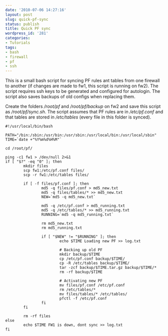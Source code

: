 ```yaml
---
date: '2010-07-06 14:27:16'
layout: post
slug: quick-pf-sync
status: publish
title: Quick PF sync
wordpress_id: '281'
categories:
- Tutorials
tags:
- bash
- firewall
- pf
- ssh
---
```


This is a small bash script for syncing PF rules ant tables from one firewall to another (if changes are made to fw1, this script is running on fw2). The script requires ssh keys to be generated and configured for autologin. The script also saves backups of old configs when replacing them.

Create the folders _/root/pf_ and _/root/pf/backup_ on fw2 and save this script as _/root/pf/sync.sh_. The script assumes that PF rules are in _/etc/pf.conf_ and that tables are stored in _/etc/tables_ (every file in this folder is synced).


    
    #!/usr/local/bin/bash
    
    PATH="/bin:/sbin:/usr/bin:/usr/sbin:/usr/local/bin:/usr/local/sbin"
    TIME=`date +"%Y%m%d%H%M"`
    
    cd /root/pf/
    
    ping -c1 fw1 > /dev/null 2>&1
    if [ "$?" -eq "0" ]; then
            mkdir files
            scp fw1:/etc/pf.conf files/
            scp -r fw1:/etc/tables files/
    
            if [ -f files/pf.conf ]; then
                    md5 -q files/pf.conf > md5_new.txt
                    md5 -q files/tables/* >> md5_new.txt
                    NEW=`md5 -q md5_new.txt`
    
                    md5 -q /etc/pf.conf > md5_running.txt
                    md5 -q /etc/tables/* >> md5_running.txt
                    RUNNING=`md5 -q md5_running.txt`
    
                    rm md5_new.txt
                    rm md5_running.txt
    
                    if [ "$NEW" != "$RUNNING" ]; then
                            echo $TIME Loading new PF >> log.txt
    
                            # Backing up old PF
                            mkdir backup/$TIME
                            cp /etc/pf.conf backup/$TIME/
                            cp -R /etc/tables backup/$TIME/
                            tar -zcf backup/$TIME.tar.gz backup/$TIME/*
                            rm -rf backup/$TIME
    
                            # Activating new PF
                            mv files/pf.conf /etc/pf.conf
                            rm /etc/tables/*
                            mv files/tables/* /etc/tables/
                            pfctl -f /etc/pf.conf
                    fi
            fi
    
            rm -rf files
    else
            echo $TIME FW1 is down, dont sync >> log.txt
    fi
